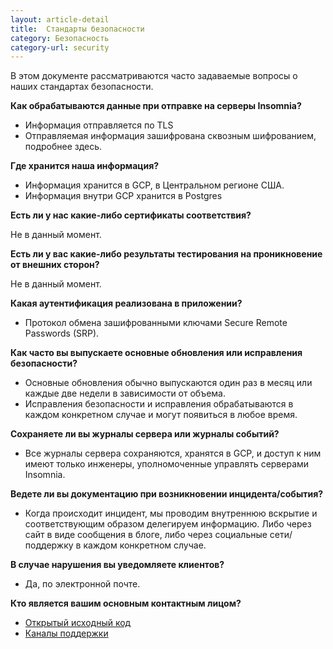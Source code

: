 ```yaml
---
layout: article-detail
title:  Стандарты безопасности
category: Безопасность
category-url: security
---
```


В этом документе рассматриваются часто задаваемые вопросы о наших стандартах безопасности.

**Как обрабатываются данные при отправке на серверы Insomnia?**

* Информация отправляется по TLS
* Отправляемая информация зашифрована сквозным шифрованием, подробнее здесь.

**Где хранится наша информация?**

* Информация хранится в GCP, в Центральном регионе США.
* Информация внутри GCP хранится в Postgres

**Есть ли у нас какие-либо сертификаты соответствия?**

Не в данный момент.

**Есть ли у вас какие-либо результаты тестирования на проникновение от внешних сторон?**

Не в данный момент.

**Какая аутентификация реализована в приложении?**

* Протокол обмена зашифрованными ключами Secure Remote Passwords (SRP).

**Как часто вы выпускаете основные обновления или исправления безопасности?**

* Основные обновления обычно выпускаются один раз в месяц или каждые две недели в зависимости от объема.
* Исправления безопасности и исправления обрабатываются в каждом конкретном случае и могут появиться в любое время.

**Сохраняете ли вы журналы сервера или журналы событий?**

* Все журналы сервера сохраняются, хранятся в GCP, и доступ к ним имеют только инженеры, уполномоченные управлять серверами Insomnia.

**Ведете ли вы документацию при возникновении инцидента/события?**

* Когда происходит инцидент, мы проводим внутреннюю вскрытие и соответствующим образом делегируем информацию. Либо через сайт в виде сообщения в блоге, либо через социальные сети/поддержку в каждом конкретном случае.

**В случае нарушения вы уведомляете клиентов?**

* Да, по электронной почте.

**Кто является вашим основным контактным лицом?**

* [Открытый исходный код](https://github.com/kong/insomnia)
* [Каналы поддержки](https://insomnia.rest/support)

